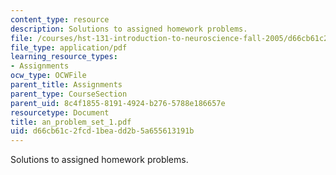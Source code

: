 ```yaml
---
content_type: resource
description: Solutions to assigned homework problems.
file: /courses/hst-131-introduction-to-neuroscience-fall-2005/d66cb61c2fcd1beadd2b5a655613191b_an_problem_set_1.pdf
file_type: application/pdf
learning_resource_types:
- Assignments
ocw_type: OCWFile
parent_title: Assignments
parent_type: CourseSection
parent_uid: 8c4f1855-8191-4924-b276-5788e186657e
resourcetype: Document
title: an_problem_set_1.pdf
uid: d66cb61c-2fcd-1bea-dd2b-5a655613191b
---
```

Solutions to assigned homework problems.

